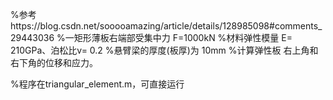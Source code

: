 %参考https://blog.csdn.net/sooooamazing/article/details/128985098#comments_29443036
%一矩形薄板右端部受集中力 F=1000kN 
%材料弹性模量 E= 210GPa、泊松比v= 0.2
%悬臂梁的厚度(板厚)为 10mm
%计算弹性板 右上角和右下角的位移和应力。

%程序在triangular_element.m，可直接运行
